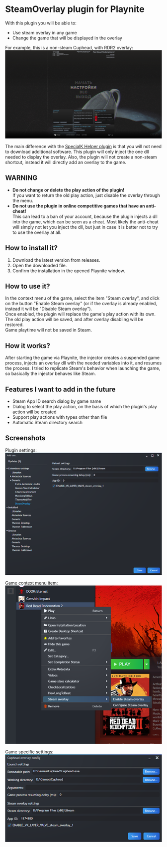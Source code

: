 # SteamOverlay plugin for Playnite

With this plugin you will be able to:
- Use steam overlay in any game
- Change the game that will be displayed in the overlay

For example, this is a non-steam Cuphead, with RDR2 overlay:
![Cuphead with RDR2 overlay](/Screenshots/CupheadOverlay.png)

The main difference with the [SpecialK Helper plugin](https://playnite.link/forum/thread-1162.html) is that you will not need to download additional software. This plugin will only inject the one dll needed to display the overlay.
Also, the plugin will not create a non-steam shortcut, instead it will directly add an overlay to the game.

## WARNING
- **Do not change or delete the play action of the plugin!**  
If you want to return the old play action, just disable the overlay through the menu.
- **Do not use the plugin in online competitive games that have an anti-cheat!**  
This can lead to a ban of your account, because the plugin injects a dll into the game, which can be seen as a cheat. Most likely the anti-cheat will simply not let you inject the dll, but just in case it is better not to try to use the overlay at all.

## How to install it?

1. Download the latest version from releases.
2. Open the downloaded file.
3. Confirm the installation in the opened Playnite window.

## How to use it?

In the context menu of the game, select the item "Steam overlay", and click on the button "Enable Steam overlay" (or if the overlay is already enabled, instead it will be "Disable Steam overlay").  
Once enabled, the plugin will replace the game's play action with its own. The old play action will be saved, and after overlay disabling will be restored.  
Game playtime will not be saved in Steam.

## How it works?

After starting the game via Playnite, the injector creates a suspended game process, injects an overlay dll with the needed variables into it, and resumes the process. I tried to replicate Steam's behavior when launching the game, so basically the injector behaves like Steam.

## Features I want to add in the future

- Steam App ID search dialog by game name
- Dialog to select the play action, on the basis of which the plugin's play action will be created
- Support play actions with types other than file
- Automatic Steam directory search

## Screenshots
Plugin settings:  
![Plugin settings](/Screenshots/PluginSettings.png)

Game context menu item:  
![Context menu item](/Screenshots/MenuItem.png)

Game specific settings:  
![Context menu item](/Screenshots/GameSpecificSettings.png)